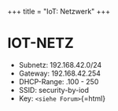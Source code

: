 +++
title = "IoT: Netzwerk"
+++

# IOT-NETZ

- Subnetz: 192.168.42.0/24
- Gateway: 192.168.42.254
- DHCP-Range: .100 - 250
- SSID: security-by-iod
- Key: `<siehe Forum>`{=html}

<!--
## Statische IP-Adressen

muss \< .100 \|\|IP \|\|ESP-ID = MAC\|\|Geraet \|\|Ort \|\|Bemerkung
\|\|Verantwortlicher \|\| \|\|192.168.42.1 \|\| \|\|iod-cellar-lede
\|\|Raum hinter oranger Tür \|\| \|\|feliks \|\| \|\|192.168.42.10 \|\|
\|\|sensor/door/test \|\|Lounge neben Tür \|\| \|\|typ_o \|\|
\|\|192.168.42.11 \|\| \|\|sensor/button/test \|\|Lounge neben Tür \|\|
\|\|typ_o \|\| \|\|192.168.42.12\|\|2c:3a:e8:27:3b:a8\|\| \|\| \|\|
\|\|typ_o\|\| \|\|192.168.42.13\|\|60:01:94:49:de:4e\|\| \|\| \|\|
\|\|typ_o\|\| \|\|192.168.42.14\|\|60:01:94:49:e4:98\|\| \|\| \|\|
\|\|typ_o\|\| \|\|192.168.42.15\|\|2c:3a:e8:27:3c:1f\|\| \|\| \|\|
\|\|typ_o\|\| \|\|192.168.42.16\|\|2c:3a:e8:27:44:01\|\| \|\| \|\|
\|\|typ_o\|\| \|\|192.168.42.17\|\|a0:20:a6:10:6e:17\|\| \|\| \|\|
\|\|typ_o\|\| \|\|192.168.42.18\|\|60:01:94:49:e1:4b\|\| \|\| \|\|
\|\|typ_o\|\| \|\|192.168.42.19\|\|a0:20:a6:10:6e:18\|\| \|\| \|\|
\|\|typ_o\|\| \|\|192.168.42.20\|\|60:01:94:49:d9:40\|\| \|\| \|\|
\|\|typ_o\|\| \|\|192.168.42.21\|\|a0:20:a6:10:6e:03\|\| \|\| \|\|
\|\|typ_o\|\| \|\|192.168.42.22\|\| \|\| Sonoff \|\| M-Werkstatt \|\|
\|\|malled \|\| \|\| \|\| \|\| \|\| \|\| \|\| \|\| \|\| \|\| \|\| \|\|
\|\| \|\| \|\|
-->
